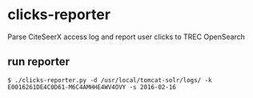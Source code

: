 # clicks-reporter
Parse CiteSeerX access log and report user clicks to TREC OpenSearch

## run reporter

```
$ ./clicks-reporter.py -d /usr/local/tomcat-solr/logs/ -k E0016261DE4C0D61-M6C4AMHHE4WV4OVY -s 2016-02-16
```
